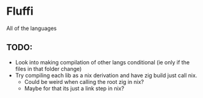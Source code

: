 # Fluffi

All of the languages





## TODO:
- Look into making compilation of other langs conditional (ie only if the files in that folder change)
- Try compiling each lib as a nix derivation and have zig build just call nix.
  - Could be weird when calling the root zig in nix?
  - Maybe for that its just a link step in nix?